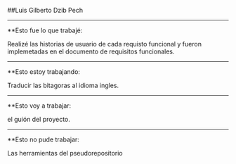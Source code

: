 ##Luis Gilberto Dzib Pech

---
**Esto fue lo que trabajé:

Realizé las historias de usuario de cada requisto funcional y fueron implemetadas en el documento de requisitos funcionales. 

---
**Esto estoy trabajando:

Traducir las bitagoras al idioma ingles.

---
**Esto voy a trabajar:

el guión del proyecto.

---
**Esto no pude trabajar:

Las herramientas del pseudorepositorio

